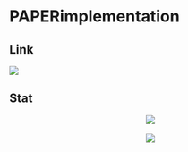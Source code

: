 # PAPERimplementation

## Link
<p>
<img src="https://img.shields.io/badge/Tistory-#000000?style=flat-square&logo=Tistory&logoColor=white"/>
</p>
  
## Stat
<div align="center">
  <img src="https://github-readme-stats.vercel.app/api/top-langs/?username=thewLHE&layout=compact"><br><br>
  <img src="https://github-readme-stats.vercel.app/api?username=thewLHE&show_icons=true">
</div>
